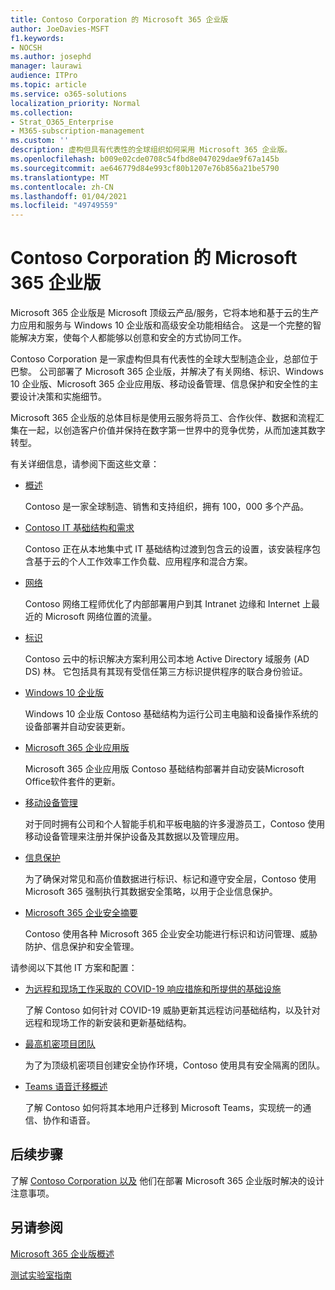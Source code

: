 ```yaml
---
title: Contoso Corporation 的 Microsoft 365 企业版
author: JoeDavies-MSFT
f1.keywords:
- NOCSH
ms.author: josephd
manager: laurawi
audience: ITPro
ms.topic: article
ms.service: o365-solutions
localization_priority: Normal
ms.collection:
- Strat_O365_Enterprise
- M365-subscription-management
ms.custom: ''
description: 虚构但具有代表性的全球组织如何采用 Microsoft 365 企业版。
ms.openlocfilehash: b009e02cde0708c54fbd8e047029dae9f67a145b
ms.sourcegitcommit: ae646779d84e993cf80b1207e76b856a21be5790
ms.translationtype: MT
ms.contentlocale: zh-CN
ms.lasthandoff: 01/04/2021
ms.locfileid: "49749559"
---
```

# <a name="microsoft-365-for-enterprise-for-the-contoso-corporation"></a>Contoso Corporation 的 Microsoft 365 企业版

Microsoft 365 企业版是 Microsoft 顶级云产品/服务，它将本地和基于云的生产力应用和服务与 Windows 10 企业版和高级安全功能相结合。 这是一个完整的智能解决方案，使每个人都能够以创意和安全的方式协同工作。

Contoso Corporation 是一家虚构但具有代表性的全球大型制造企业，总部位于巴黎。 公司部署了 Microsoft 365 企业版，并解决了有关网络、标识、Windows 10 企业版、Microsoft 365 企业应用版、移动设备管理、信息保护和安全性的主要设计决策和实施细节。

Microsoft 365 企业版的总体目标是使用云服务将员工、合作伙伴、数据和流程汇集在一起，以创造客户价值并保持在数字第一世界中的竞争优势，从而加速其数字转型。

有关详细信息，请参阅下面这些文章：

- [概述](contoso-overview.md)

  Contoso 是一家全球制造、销售和支持组织，拥有 100，000 多个产品。

- [Contoso IT 基础结构和需求](contoso-infra-needs.md)

  Contoso 正在从本地集中式 IT 基础结构过渡到包含云的设置，该安装程序包含基于云的个人工作效率工作负载、应用程序和混合方案。

- [网络](contoso-networking.md)

  Contoso 网络工程师优化了内部部署用户到其 Intranet 边缘和 Internet 上最近的 Microsoft 网络位置的流量。

- [标识](contoso-identity.md)

  Contoso 云中的标识解决方案利用公司本地 Active Directory 域服务 (AD DS) 林。 它包括具有其现有受信任第三方标识提供程序的联合身份验证。

- [Windows 10 企业版](contoso-win10.md)

  Windows 10 企业版 Contoso 基础结构为运行公司主电脑和设备操作系统的设备部署并自动安装更新。

- [Microsoft 365 企业应用版](contoso-o365pp.md)

  Microsoft 365 企业应用版 Contoso 基础结构部署并自动安装Microsoft Office软件套件的更新。

- [移动设备管理](contoso-mdm.md)

  对于同时拥有公司和个人智能手机和平板电脑的许多漫游员工，Contoso 使用移动设备管理来注册并保护设备及其数据以及管理应用。

- [信息保护](contoso-info-protect.md)

  为了确保对常见和高价值数据进行标识、标记和遵守安全层，Contoso 使用 Microsoft 365 强制执行其数据安全策略，以用于企业信息保护。

- [Microsoft 365 企业安全摘要](contoso-security-summary.md)

  Contoso 使用各种 Microsoft 365 企业安全功能进行标识和访问管理、威胁防护、信息保护和安全管理。

请参阅以下其他 IT 方案和配置：

- [为远程和现场工作采取的 COVID-19 响应措施和所提供的基础设施](../solutions/contoso-remote-onsite-work.md)

  了解 Contoso 如何针对 COVID-19 威胁更新其远程访问基础结构，以及针对远程和现场工作的新安装和更新基础结构。

- [最高机密项目团队](../solutions/contoso-team-for-top-secret-project.md)

  为了为顶级机密项目创建安全协作环境，Contoso 使用具有安全隔离的团队。

- [Teams 语音迁移概述](https://docs.microsoft.com/MicrosoftTeams/voice-case-study-overview)

  了解 Contoso 如何将其本地用户迁移到 Microsoft Teams，实现统一的通信、协作和语音。

## <a name="next-step"></a>后续步骤

了解 [Contoso Corporation 以及](contoso-overview.md) 他们在部署 Microsoft 365 企业版时解决的设计注意事项。


## <a name="see-also"></a>另请参阅

[Microsoft 365 企业版概述](microsoft-365-overview.md)

[测试实验室指南](m365-enterprise-test-lab-guides.md)
